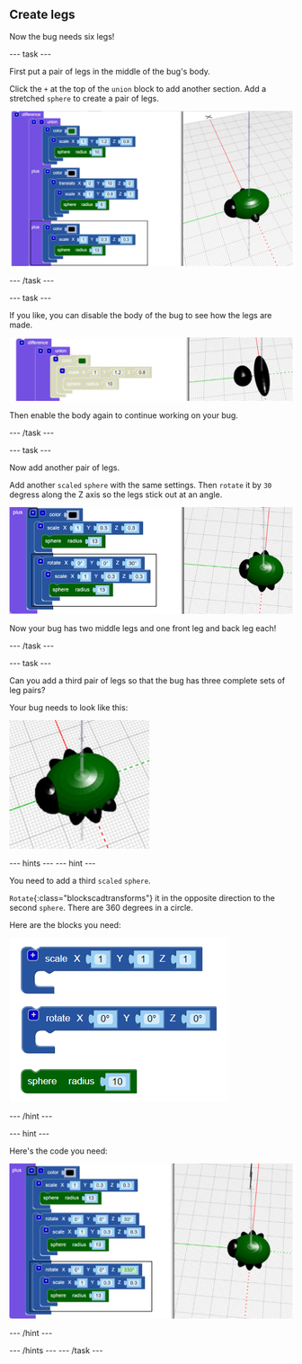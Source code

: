 ## Create legs

Now the bug needs six legs!

--- task ---

First put a pair of legs in the middle of the bug's body.  

Click the `+` at the top of the `union` block to add another section. Add a stretched `sphere` to create a pair of legs. 

![screenshot](images/bug-legs-middle-annotated.png)

--- /task ---

--- task ---

If you like, you can disable the body of the bug to see how the legs are made. 

![screenshot](images/bug-legs-disable.png)

Then enable the body again to continue working on your bug. 

--- /task ---

--- task ---

Now add another pair of legs.

Add another `scaled` `sphere` with the same settings. Then `rotate` it by `30` degress along the Z axis so the legs stick out at an angle.

![screenshot](images/bug-legs-2-annotated.png)

Now your bug has two middle legs and one front leg and back leg each!

--- /task ---

--- task ---

Can you add a third pair of legs so that the bug has three complete sets of leg pairs? 

Your bug needs to look like this:

![screenshot](images/bug-finished.png)

--- hints ---
--- hint ---

You need to add a third `scaled` `sphere`.

`Rotate`{:class="blockscadtransforms"} it in the opposite direction to the second `sphere`. There are 360 degrees in a circle.

Here are the blocks you need:

![screenshot](images/bug-legs-blocks.png)

--- /hint ---

--- hint ---

Here's the code you need:

![screenshot](images/bug-legs-3-annotated.png)

--- /hint ---

--- /hints ---
--- /task ---